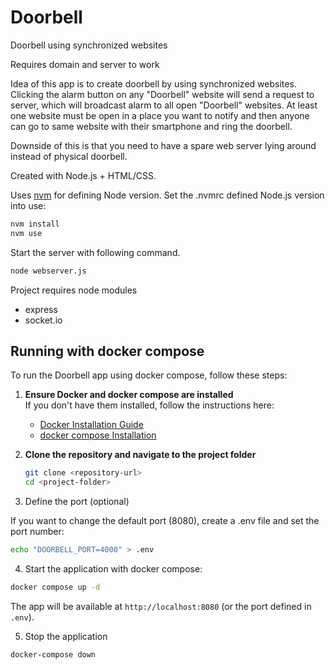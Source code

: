 # Doorbell
Doorbell using synchronized websites

Requires domain and server to work

Idea of this app is to create doorbell by using synchronized websites. Clicking the alarm button on any "Doorbell" website will send a request to server, 
which will broadcast alarm to all open "Doorbell" websites. At least one website must be open in a place you want to notify and then anyone can go to same website 
with their smartphone and ring the doorbell.

Downside of this is that you need to have a spare web server lying around instead of physical doorbell.

Created with Node.js + HTML/CSS.

Uses [nvm](https://github.com/nvm-sh/nvm#installing-and-updating) for defining Node version. Set the .nvmrc defined Node.js version into use:
```bash
nvm install
nvm use
```

Start the server with following command. 
```bash
node webserver.js
```

Project requires node modules
- express
- socket.io

## Running with docker compose

To run the Doorbell app using docker compose, follow these steps:

1. **Ensure Docker and docker compose are installed**  
   If you don't have them installed, follow the instructions here:  
   - [Docker Installation Guide](https://docs.docker.com/get-docker/)  
   - [docker compose Installation](https://docs.docker.com/compose/install/)  

2. **Clone the repository and navigate to the project folder**
   ```bash
   git clone <repository-url>
   cd <project-folder>
   ```

3. Define the port (optional)

If you want to change the default port (8080), create a .env file and set the port number:

```bash
echo "DOORBELL_PORT=4000" > .env
```

4. Start the application with docker compose:
```bash
docker compose up -d
```

The app will be available at `http://localhost:8080` (or the port defined in `.env`).

5. Stop the application

```bash
docker-compose down
```
